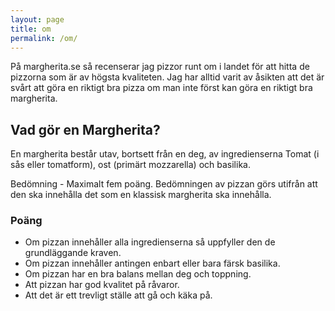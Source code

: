 ```yaml
---
layout: page
title: om
permalink: /om/
---
```


På margherita.se så recenserar jag pizzor runt om i landet för att hitta de pizzorna som är av högsta kvaliteten. Jag har alltid varit av åsikten att det är svårt att göra en riktigt bra pizza om man inte först kan göra en riktigt bra margherita.

## Vad gör en Margherita?

En margherita består utav, bortsett från en deg, av ingredienserna Tomat (i sås eller tomatform), ost (primärt mozzarella) och basilika.

Bedömning - Maximalt fem poäng.
Bedömningen av pizzan görs utifrån att den ska innehålla det som en klassisk margherita ska innehålla.

### Poäng
* Om pizzan innehåller alla ingredienserna så uppfyller den de grundläggande kraven.
* Om pizzan innehåller antingen enbart eller bara färsk basilika.
* Om pizzan har en bra balans mellan deg och toppning.
* Att pizzan har god kvalitet på råvaror.
* Att det är ett trevligt ställe att gå och käka på.
